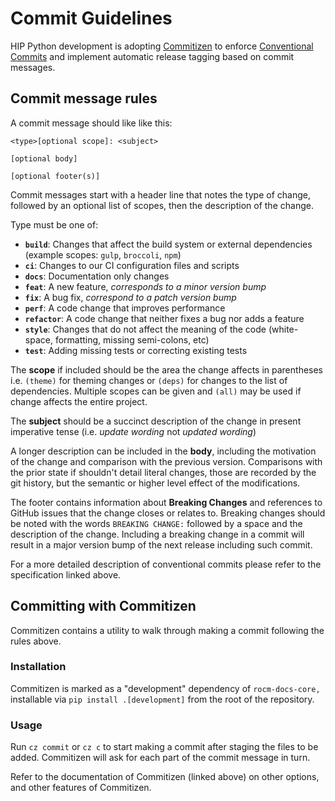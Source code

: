 <!-- MIT License
  -- 
  -- Copyright (c) 2023 Advanced Micro Devices, Inc.
  -- 
  -- Permission is hereby granted, free of charge, to any person obtaining a copy
  -- of this software and associated documentation files (the "Software"), to deal
  -- in the Software without restriction, including without limitation the rights
  -- to use, copy, modify, merge, publish, distribute, sublicense, and/or sell
  -- copies of the Software, and to permit persons to whom the Software is
  -- furnished to do so, subject to the following conditions:
  -- 
  -- The above copyright notice and this permission notice shall be included in all
  -- copies or substantial portions of the Software.
  -- 
  -- THE SOFTWARE IS PROVIDED "AS IS", WITHOUT WARRANTY OF ANY KIND, EXPRESS OR
  -- IMPLIED, INCLUDING BUT NOT LIMITED TO THE WARRANTIES OF MERCHANTABILITY,
  -- FITNESS FOR A PARTICULAR PURPOSE AND NONINFRINGEMENT. IN NO EVENT SHALL THE
  -- AUTHORS OR COPYRIGHT HOLDERS BE LIABLE FOR ANY CLAIM, DAMAGES OR OTHER
  -- LIABILITY, WHETHER IN AN ACTION OF CONTRACT, TORT OR OTHERWISE, ARISING FROM,
  -- OUT OF OR IN CONNECTION WITH THE SOFTWARE OR THE USE OR OTHER DEALINGS IN THE
  -- SOFTWARE.
  -->
# Commit Guidelines

HIP Python development is adopting
[Commitizen](https://commitizen-tools.github.io/commitizen/) to enforce
[Conventional Commits](https://www.conventionalcommits.org/en/v1.0.0/) and
implement automatic release tagging based on commit messages.

## Commit message rules

A commit message should like like this:
```text
<type>[optional scope]: <subject>

[optional body]

[optional footer(s)]
```
Commit messages start with a header line that notes the type of change, followed
by an optional list of scopes, then the description of the change.

Type must be one of:

- **`build`**: Changes that affect the build system or external dependencies
  (example scopes: `gulp`, `broccoli`, `npm`)
- **`ci`**: Changes to our CI configuration files and scripts
- **`docs`**: Documentation only changes
- **`feat`**: A new feature, *corresponds to a minor version bump*
- **`fix`**: A bug fix, *correspond to a patch version bump*
- **`perf`**: A code change that improves performance
- **`refactor`**: A code change that neither fixes a bug nor adds a feature
- **`style`**: Changes that do not affect the meaning of the code (white-space,
  formatting, missing semi-colons, etc)
- **`test`**: Adding missing tests or correcting existing tests

The **scope** if included should be the area the change affects in parentheses
i.e. `(theme)` for theming changes or `(deps)` for changes to the list of
dependencies.
Multiple scopes can be given and `(all)` may be used if change affects the
entire project.

The **subject** should be a succinct description of the change in present imperative
tense (i.e. *update wording* not *updated wording*)

A longer description can be included in the **body**, including the motivation
of the change and comparison with the previous version. Comparisons with the
prior state if shouldn't detail literal changes, those are recorded by the git
history, but the semantic or higher level effect of the modifications.

The footer contains information about **Breaking Changes** and references to
GitHub issues that the change closes or relates to.
Breaking changes should be noted with the words `BREAKING CHANGE:` followed by
a space and the description of the change. Including a breaking change in a
commit will result in a major version bump of the next release including such
commit.

For a more detailed description of conventional commits please refer to the
specification linked above.

## Committing with Commitizen

Commitizen contains a utility to walk through making a commit following the
rules above.

### Installation

Commitizen is marked as a "development" dependency of `rocm-docs-core,`
installable via `pip install .[development]` from the root of the repository.

### Usage

Run `cz commit` or `cz c` to start making a commit after staging the files to
be added. Commitizen will ask for each part of the commit message in turn.

Refer to the documentation of Commitizen (linked above) on other options, and
other features of Commitizen.